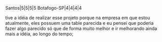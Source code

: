 <title> Tabela de Classificação - Futebol Série B </title>
<text>Santos|5|5|5|5 </text>
<text>Botafogo-SP|4|4|4|4 </text>


tive a idéia de realizar esse projeto porque na empresa em que estou atualmente, 
eles possuem uma table parecida e eu pensei que poderia fazer algo parecido só que de forma muito melhor e ir melhorando ainda mais a idéia, ao longo do tempo;
